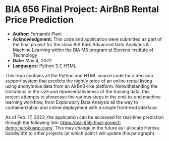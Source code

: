 # BIA 656 Final Project: AirBnB Rental Price Prediction

* **Author:** Fernando Piani
* **Acknowledgment:** This code and application were submitted as part of the final project for the class BIA 656: Advanced Data Analytics & Machine Learning within the BIA MS program at Stevens Institute of Technology
* **Date:** May 4, 2022
* **Languages:** Python 3.7, HTML

This repo contains all the Python and HTML source code for a decision support system that predicts the nightly price of an online rental listing using anonymous data from an AirBnB-like platform. Notwithstanding the limitations in the size and representativeness of the training data, this project attempts to showcase the various steps in the end-to-end machine learning workflow, from Exploratory Data Analysis all the way to containerization and online deployment with a simple front-end interface.

As of Feb. 17, 2023, the application can be accessed for real-time prediction through the following link: https://bia-656-final-project-demo.herokuapp.com/. This may change in the future as I allocate Heroku bandwidth to other projects (at which point I will update this paragraph). 
 
